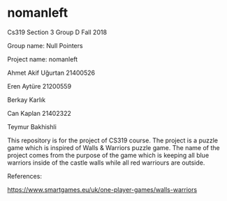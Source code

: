 # nomanleft
Cs319 Section 3 Group D Fall 2018

Group name: Null Pointers

Project name: nomanleft

Ahmet Akif Uğurtan 21400526

Eren Aytüre 21200559 

Berkay Karlık

Can Kaplan  21402322

Teymur Bakhishli

This repository is for the project of CS319 course. The project is a puzzle game which is inspired of Walls & Warriors puzzle game. The name of the project comes from the purpose of the game which is keeping all blue warriors inside of the castle walls while all red warriours are outside.

References:

https://www.smartgames.eu/uk/one-player-games/walls-warriors

